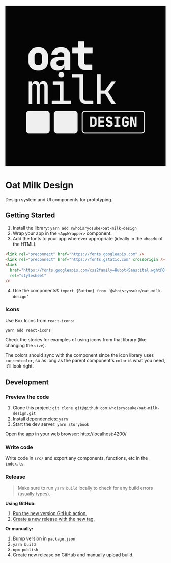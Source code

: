 ![Oat Milk Design logo](/docs/branding/White%20on%20Black%20BG_V2.png)

# Oat Milk Design

Design system and UI components for prototyping.

## Getting Started

1. Install the library: `yarn add @whoisryosuke/oat-milk-design`
2. Wrap your app in the `<AppWrapper>` component.
3. Add the fonts to your app wherever appropriate (ideally in the `<head>` of the HTML):

```html
<link rel="preconnect" href="https://fonts.googleapis.com" />
<link rel="preconnect" href="https://fonts.gstatic.com" crossorigin />
<link
  href="https://fonts.googleapis.com/css2family=Hubot+Sans:ital,wght@0,200..900;1,200..900&IBM+Plex+Mono:ital,wght@0,100;0,200;0,300;0,400;0,500;0,600;0,700;1,100;1,200;1,300;1,400;1,500;1,600;1,700&display=swap"
  rel="stylesheet"
/>
```

4. Use the components!: `import {Button} from '@whoisryosuke/oat-milk-design'`

### Icons

Use Box Icons from `react-icons`:

```shell
yarn add react-icons
```

Check the stories for examples of using icons from that library (like changing the `size`).

The colors should sync with the component since the icon library uses `currentcolor`, so as long as the parent component's `color` is what you need, it'll look right.

## Development

### Preview the code

1. Clone this project: `git clone git@github.com:whoisryosuke/oat-milk-design.git`
1. Install dependencies: `yarn`
1. Start the dev server: `yarn storybook`

Open the app in your web browser: http://localhost:4200/

### Write code

Write code in `src/` and export any components, functions, etc in the `index.ts`.

### Release

> Make sure to run `yarn build` locally to check for any build errors (usually types).

**Using GitHub:**

1. [Run the new version GitHub action.](https://github.com/whoisryosuke/oat-milk-design/actions/workflows/generate-version-tag.yml)
1. [Create a new release with the new tag.](https://github.com/whoisryosuke/oat-milk-design/releases/new)

**Or manually:**

1. Bump version in `package.json`
1. `yarn build`
1. `npm publish`
1. Create new release on GitHub and manually upload build.
